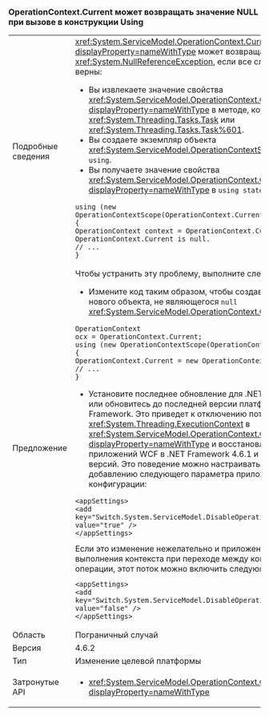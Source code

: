 ### <a name="operationcontextcurrent-may-return-null-when-called-in-a-using-clause"></a>OperationContext.Current может возвращать значение NULL при вызове в конструкции Using

|   |   |
|---|---|
|Подробные сведения|<xref:System.ServiceModel.OperationContext.Current?displayProperty=nameWithType> может возвращать <code>null</code> и создавать <xref:System.NullReferenceException>, если все следующие условия верны:<ul><li>Вы извлекаете значение свойства <xref:System.ServiceModel.OperationContext.Current?displayProperty=nameWithType> в методе, который возвращает <xref:System.Threading.Tasks.Task> или <xref:System.Threading.Tasks.Task%601>.</li><li>Вы создаете экземпляр объекта <xref:System.ServiceModel.OperationContextScope> в конструкции <code>using</code>.</li><li>Вы получаете значение свойства <xref:System.ServiceModel.OperationContext.Current?displayProperty=nameWithType> в <code>using statement</code>. Пример:</li></ul><pre><code class="language-csharp">using (new OperationContextScope(OperationContext.Current))&#13;&#10;{&#13;&#10;OperationContext context = OperationContext.Current;      // OperationContext.Current is null.&#13;&#10;// ...&#13;&#10;}&#13;&#10;</code></pre>|
|Предложение|Чтобы устранить эту проблему, выполните следующие действия:<ul><li>Измените код таким образом, чтобы создавать экземпляр нового объекта, не являющегося <code>null</code> <xref:System.ServiceModel.OperationContext.Current%2A>:</li></ul><pre><code class="language-csharp">OperationContext ocx = OperationContext.Current;&#13;&#10;using (new OperationContextScope(OperationContext.Current))&#13;&#10;{&#13;&#10;OperationContext.Current = new OperationContext(ocx.Channel);&#13;&#10;// ...&#13;&#10;}&#13;&#10;</code></pre><ul><li>Установите последнее обновление для .NET Framework 4.6.2 или обновитесь до последней версии платформы .NET Framework. Это приведет к отключению потока <xref:System.Threading.ExecutionContext> в <xref:System.ServiceModel.OperationContext.Current?displayProperty=nameWithType> и восстановлению поведения приложений WCF в .NET Framework 4.6.1 и более ранних версий. Это поведение можно настраивать. Это эквивалентно добавлению следующего параметра приложения в файл конфигурации:</li></ul><pre><code class="language-xml">&lt;appSettings&gt;&#13;&#10;&lt;add key=&quot;Switch.System.ServiceModel.DisableOperationContextAsyncFlow&quot; value=&quot;true&quot; /&gt;&#13;&#10;&lt;/appSettings&gt;&#13;&#10;</code></pre>Если это изменение нежелательно и приложение зависит от выполнения контекста при переходе между контекстами операции, этот поток можно включить следующим образом:<pre><code class="language-xml">&lt;appSettings&gt;&#13;&#10;&lt;add key=&quot;Switch.System.ServiceModel.DisableOperationContextAsyncFlow&quot; value=&quot;false&quot; /&gt;&#13;&#10;&lt;/appSettings&gt;&#13;&#10;</code></pre>|
|Область|Пограничный случай|
|Версия|4.6.2|
|Тип|Изменение целевой платформы|
|Затронутые API|<ul><li><xref:System.ServiceModel.OperationContext.Current?displayProperty=nameWithType></li></ul>|

